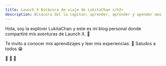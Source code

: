 ```yaml
---
title: Launch X Bitácora de viaje de LukitaChan </h2>
description: Bitacora del la capitan; aprender, aprender y apender mas! 🙆‍♀️
---
```


Hola, soy la explorer LukitaChan y este es mi blog personal donde compartiré mis aventuras de Launch X. 🌸

Te invito a conocer mis aprendizajes y leer mis experiencias. 🌷
Saludos a todos 😁

🚀 🐶 🐾


